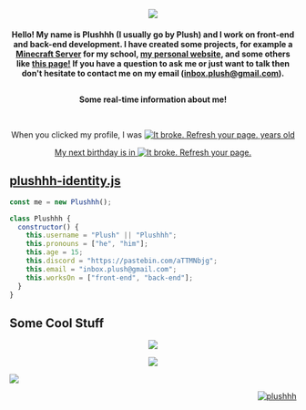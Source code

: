 
  <p align="center">
  <img src="https://i.imgur.com/LKYi4tC.png"
       </p>
 
<h4 align="center">
  Hello! My name is Plushhh (I usually go by Plush) and I work on front-end and back-end development. I have created some projects, for example a <a href="https://bit.ly/PlushBSMPsite">Minecraft Server</a> for my school, <a href="https://bit.ly/PlushesSite">my personal website</a>, and some others like <a href="https://bit.ly/PlushGithub">this page!</a> If you have a question to ask me or just want to talk then don't hesitate to contact me on my email (<a href="mailto:inbox.plush@gmail.com?subject=Hello good friend c;">inbox.plush@gmail.com</a>).
</h4>

##
<p align="center"><b>Some real-time information about me!</b></p>
<br/>
<p align="center">When you clicked my profile, I was
<a href="https://bit.ly/3AsIOvV"><img title="My age in exact years" alt="It broke. Refresh your page." src="https://api.inimicalpart.com/v1/img.png?years"></img> years old</p>
</p>
  <!--<p align="center">My next birthday is in
<img title="My next birthday in seconds" alt="It broke. Refresh your page." src="https://api.inimicalpart.com/v1/img.png?secondsLeft"></img>
   seconds</p>-->
  <p align="center">My next birthday is in 
<a href="https://bit.ly/3AsIOvV"><img title="My next birthday" alt="It broke. Refresh your page." src="https://api.inimicalpart.com/v1/img.png?prettyLeft"></img></p>
</p>

## plushhh-identity.js


```javascript
const me = new Plushhh();

class Plushhh {
  constructor() {
    this.username = "Plush" || "Plushhh";
    this.pronouns = ["he", "him"];
    this.age = 15;
    this.discord = "https://pastebin.com/aTTMNbjg";
    this.email = "inbox.plush@gmail.com";
    this.worksOn = ["front-end", "back-end"];
  }
}

```

## Some Cool Stuff

<p align="center">
<a href="https://bit.ly/3AsIOvV"><img align="center" src="https://spotify-github-profile.vercel.app/api/view?uid=5ozbts1j3eei3oboisy3vh2ij&cover_image=true&theme=default&bar_color=c9c9c9&bar_color_cover=true" /></a>
</p>

<p align="center">
<a href="https://bit.ly/3bH4fz1"><img align="center" src="https://github-readme-stats.vercel.app/api/top-langs/?username=anuraghazra&layout=compact&theme=tokyonight" /></a>
</p>

![](https://hit.yhype.me/github/profile?user_id=97463415)

<p align="right">
<a href="https://bit.ly/3bH4fz1"><img src="https://komarev.com/ghpvc/?username=Plushhhy&label=Profile%20views&color=blueviolet&style=flat" alt="plushhh" /></p>
<br>
